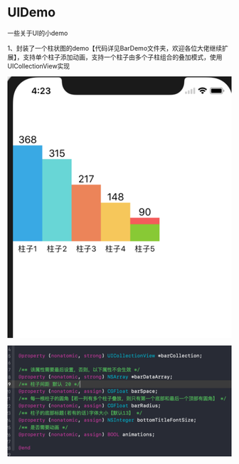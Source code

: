# UIDemo
一些关于UI的小demo

1、封装了一个柱状图的demo【代码详见BarDemo文件夹，欢迎各位大佬继续扩展】，支持单个柱子添加动画，支持一个柱子由多个子柱组合的叠加模式，使用UICollectionView实现

![Image text](https://github.com/Dongjian413/UIDemo/blob/master/imgs/%E6%9F%B1%E7%8A%B6%E5%9B%BE.png)

![Image text](https://github.com/Dongjian413/UIDemo/blob/master/imgs/%E7%9B%B8%E5%85%B3%E5%B1%9E%E6%80%A7%E9%85%8D%E7%BD%AE.png)
